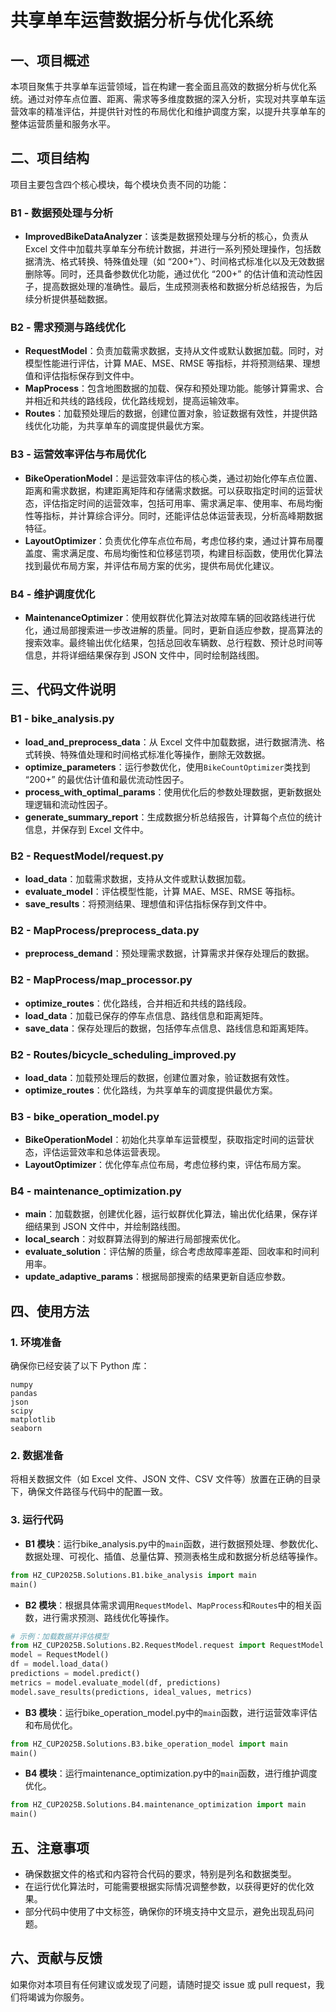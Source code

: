 # 共享单车运营数据分析与优化系统

## 一、项目概述

本项目聚焦于共享单车运营领域，旨在构建一套全面且高效的数据分析与优化系统。通过对停车点位置、距离、需求等多维度数据的深入分析，实现对共享单车运营效率的精准评估，并提供针对性的布局优化和维护调度方案，以提升共享单车的整体运营质量和服务水平。

## 二、项目结构

项目主要包含四个核心模块，每个模块负责不同的功能：

### B1 - 数据预处理与分析

- **ImprovedBikeDataAnalyzer**：该类是数据预处理与分析的核心，负责从 Excel 文件中加载共享单车分布统计数据，并进行一系列预处理操作，包括数据清洗、格式转换、特殊值处理（如 “200+”）、时间格式标准化以及无效数据删除等。同时，还具备参数优化功能，通过优化 “200+” 的估计值和流动性因子，提高数据处理的准确性。最后，生成预测表格和数据分析总结报告，为后续分析提供基础数据。

### B2 - 需求预测与路线优化

- **RequestModel**：负责加载需求数据，支持从文件或默认数据加载。同时，对模型性能进行评估，计算 MAE、MSE、RMSE 等指标，并将预测结果、理想值和评估指标保存到文件中。
- **MapProcess**：包含地图数据的加载、保存和预处理功能。能够计算需求、合并相近和共线的路线段，优化路线规划，提高运输效率。
- **Routes**：加载预处理后的数据，创建位置对象，验证数据有效性，并提供路线优化功能，为共享单车的调度提供最优方案。

### B3 - 运营效率评估与布局优化

- **BikeOperationModel**：是运营效率评估的核心类，通过初始化停车点位置、距离和需求数据，构建距离矩阵和存储需求数据。可以获取指定时间的运营状态，评估指定时间的运营效率，包括可用率、需求满足率、使用率、布局均衡性等指标，并计算综合评分。同时，还能评估总体运营表现，分析高峰期数据特征。
- **LayoutOptimizer**：负责优化停车点位布局，考虑位移约束，通过计算布局覆盖度、需求满足度、布局均衡性和位移惩罚项，构建目标函数，使用优化算法找到最优布局方案，并评估布局方案的优劣，提供布局优化建议。

### B4 - 维护调度优化

- **MaintenanceOptimizer**：使用蚁群优化算法对故障车辆的回收路线进行优化，通过局部搜索进一步改进解的质量。同时，更新自适应参数，提高算法的搜索效率。最终输出优化结果，包括总回收车辆数、总行程数、预计总时间等信息，并将详细结果保存到 JSON 文件中，同时绘制路线图。

## 三、代码文件说明

### B1 - bike_analysis.py

- **load_and_preprocess_data**：从 Excel 文件中加载数据，进行数据清洗、格式转换、特殊值处理和时间格式标准化等操作，删除无效数据。
- **optimize_parameters**：运行参数优化，使用`BikeCountOptimizer`类找到 “200+” 的最优估计值和最优流动性因子。
- **process_with_optimal_params**：使用优化后的参数处理数据，更新数据处理逻辑和流动性因子。
- **generate_summary_report**：生成数据分析总结报告，计算每个点位的统计信息，并保存到 Excel 文件中。

### B2 - RequestModel/request.py

- **load_data**：加载需求数据，支持从文件或默认数据加载。
- **evaluate_model**：评估模型性能，计算 MAE、MSE、RMSE 等指标。
- **save_results**：将预测结果、理想值和评估指标保存到文件中。

### B2 - MapProcess/preprocess_data.py

- **preprocess_demand**：预处理需求数据，计算需求并保存处理后的数据。

### B2 - MapProcess/map_processor.py

- **optimize_routes**：优化路线，合并相近和共线的路线段。
- **load_data**：加载已保存的停车点信息、路线信息和距离矩阵。
- **save_data**：保存处理后的数据，包括停车点信息、路线信息和距离矩阵。

### B2 - Routes/bicycle_scheduling_improved.py

- **load_data**：加载预处理后的数据，创建位置对象，验证数据有效性。
- **optimize_routes**：优化路线，为共享单车的调度提供最优方案。

### B3 - bike_operation_model.py

- **BikeOperationModel**：初始化共享单车运营模型，获取指定时间的运营状态，评估运营效率和总体运营表现。
- **LayoutOptimizer**：优化停车点位布局，考虑位移约束，评估布局方案。

### B4 - maintenance_optimization.py

- **main**：加载数据，创建优化器，运行蚁群优化算法，输出优化结果，保存详细结果到 JSON 文件中，并绘制路线图。
- **local_search**：对蚁群算法得到的解进行局部搜索优化。
- **evaluate_solution**：评估解的质量，综合考虑故障率差距、回收率和时间利用率。
- **update_adaptive_params**：根据局部搜索的结果更新自适应参数。

## 四、使用方法

### 1. 环境准备

确保你已经安装了以下 Python 库：

```plaintext
numpy
pandas
json
scipy
matplotlib
seaborn
```

### 2. 数据准备

将相关数据文件（如 Excel 文件、JSON 文件、CSV 文件等）放置在正确的目录下，确保文件路径与代码中的配置一致。

### 3. 运行代码

- **B1 模块**：运行bike_analysis.py中的`main`函数，进行数据预处理、参数优化、数据处理、可视化、插值、总量估算、预测表格生成和数据分析总结等操作。

```python
from HZ_CUP2025B.Solutions.B1.bike_analysis import main
main()
```

- **B2 模块**：根据具体需求调用`RequestModel`、`MapProcess`和`Routes`中的相关函数，进行需求预测、路线优化等操作。

```python
# 示例：加载数据并评估模型
from HZ_CUP2025B.Solutions.B2.RequestModel.request import RequestModel
model = RequestModel()
df = model.load_data()
predictions = model.predict()
metrics = model.evaluate_model(df, predictions)
model.save_results(predictions, ideal_values, metrics)
```

- **B3 模块**：运行bike_operation_model.py中的`main`函数，进行运营效率评估和布局优化。

```python
from HZ_CUP2025B.Solutions.B3.bike_operation_model import main
main()
```

- **B4 模块**：运行maintenance_optimization.py中的`main`函数，进行维护调度优化。


```python
from HZ_CUP2025B.Solutions.B4.maintenance_optimization import main
main()
```
## 五、注意事项

- 确保数据文件的格式和内容符合代码的要求，特别是列名和数据类型。
- 在运行优化算法时，可能需要根据实际情况调整参数，以获得更好的优化效果。
- 部分代码中使用了中文标签，确保你的环境支持中文显示，避免出现乱码问题。

## 六、贡献与反馈

如果你对本项目有任何建议或发现了问题，请随时提交 issue 或 pull request，我们将竭诚为你服务。